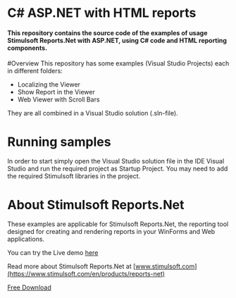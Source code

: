 # C# ASP.NET with HTML reports

#### This repository contains the source code of the examples of usage Stimulsoft Reports.Net with ASP.NET, using C# code and HTML reporting components.

#Overview
This repository has some examples (Visual Studio Projects) each in different folders:
* Localizing the Viewer
* Show Report in the Viewer
* Web Viewer with Scroll Bars


They are all combined in a Visual Studio solution (.sln-file).

# Running samples
In order to start simply open the Visual Studio solution file in the IDE Visual Studio and run the required project as Startup Project. You may need to add the required Stimulsoft libraries in the project.

# About Stimulsoft Reports.Net
These examples are applicable for Stimulsoft Reports.Net, the reporting tool designed for creating and rendering reports in your WinForms and Web applications.

You can try the Live demo [here](http://web.stimulsoft.com/) 

Read more about Stimulsoft Reports.Net at [www.stimulsoft.com](https://www.stimulsoft.com/en/products/reports-net)

[Free Download](https://www.stimulsoft.com/en/downloads/reports-net)